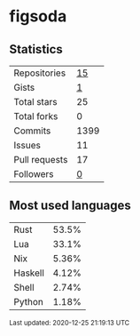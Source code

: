 # figsoda


## Statistics

<table>
    <tr>
        <td>Repositories</td>
        <td><a href="https://github.com/figsoda?tab=repositories">15</a></td>
    </tr>
    <tr>
        <td>Gists</td>
        <td><a href="https://gist.github.com/figsoda">1</a></td>
    </tr>
    <tr>
        <td>Total stars</td>
        <td>25</td>
    </tr>
    <tr>
        <td>Total forks</td>
        <td>0</td>
    </tr>
    <tr>
        <td>Commits</td>
        <td>1399</td>
    </tr>
    <tr>
        <td>Issues</td>
        <td>11</td>
    </tr>
    <tr>
        <td>Pull requests</td>
        <td>17</td>
    </tr>
    <tr>
        <td>Followers</td>
        <td><a href="https://github.com/figsoda?tab=followers">0</a></td>
    </tr>
</table>


## Most used languages

<table>
<tr><td>Rust</td><td>53.5%</td></tr>
<tr><td>Lua</td><td>33.1%</td></tr>
<tr><td>Nix</td><td>5.36%</td></tr>
<tr><td>Haskell</td><td>4.12%</td></tr>
<tr><td>Shell</td><td>2.74%</td></tr>
<tr><td>Python</td><td>1.18%</td></tr>
</table>


<sub>Last updated: 2020-12-25 21:19:13 UTC</sub>

